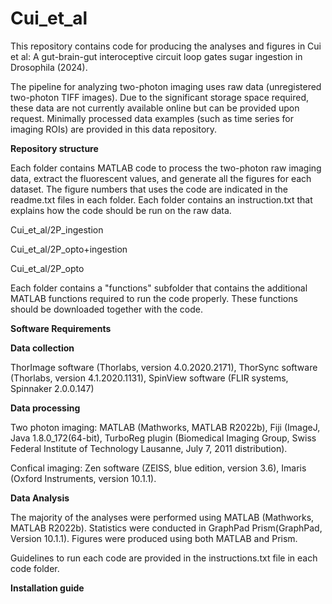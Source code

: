 # Cui_et_al
This repository contains code for producing the analyses and figures in Cui et al: A gut-brain-gut interoceptive circuit loop gates sugar ingestion in Drosophila (2024). 

The pipeline for analyzing two-photon imaging uses raw data (unregistered two-photon TIFF images). Due to the significant storage space required, these data are not currently available online but can be provided upon request. Minimally processed data examples (such as time series for imaging ROIs) are provided in this data repository. 

**Repository structure**

Each folder contains MATLAB code to process the two-photon raw imaging data, extract the fluorescent values, and generate all the figures for each dataset. The figure numbers that uses the code are indicated in the readme.txt files in each folder. Each folder contains an instruction.txt that explains how the code should be run on the raw data. 

Cui_et_al/2P_ingestion

Cui_et_al/2P_opto+ingestion

Cui_et_al/2P_opto

Each folder contains a "functions" subfolder that contains the additional MATLAB functions required to run the code properly. These functions should be downloaded together with the code. 

**Software Requirements**

**Data collection**

ThorImage software (Thorlabs, version 4.0.2020.2171), ThorSync software (Thorlabs, version 4.1.2020.1131), SpinView software (FLIR systems, Spinnaker 2.0.0.147)

**Data processing**

Two photon imaging: MATLAB (Mathworks, MATLAB R2022b), Fiji (ImageJ, Java 1.8.0_172(64-bit), TurboReg plugin (Biomedical Imaging Group, Swiss Federal Institute of Technology Lausanne, July 7, 2011 distribution).

Confical imaging: Zen software (ZEISS, blue edition, version 3.6),  Imaris (Oxford Instruments, version 10.1.1). 

**Data Analysis**

The majority of the analyses were performed using MATLAB (Mathworks, MATLAB R2022b). 
Statistics were conducted in GraphPad Prism(GraphPad, Version 10.1.1). Figures were produced using both MATLAB and Prism. 

Guidelines to run each code are provided in the instructions.txt file in each code folder.  

**Installation guide**



